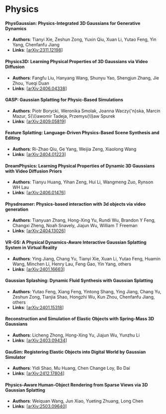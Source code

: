 # Physics

#### PhysGaussian: Physics-Integrated 3D Gaussians for Generative Dynamics
- **Authors**: Tianyi Xie, Zeshun Zong, Yuxin Qiu, Xuan Li, Yutao Feng, Yin Yang, Chenfanfu Jiang
- **Links**: [[arXiv:2311.12198](https://arxiv.org/abs/2311.12198)]

#### Physics3D: Learning Physical Properties of 3D Gaussians via Video Diffusion
- **Authors**: Fangfu Liu, Hanyang Wang, Shunyu Yao, Shengjun Zhang, Jie Zhou, Yueqi Duan
- **Links**: [[arXiv:2406.04338](https://arxiv.org/abs/2406.04338)]

#### GASP: Gaussian Splatting for Physic-Based Simulations
- **Authors**: Piotr Borycki, Weronika Smolak, Joanna Waczy{\'n}ska, Marcin Mazur, S{\l}awomir Tadeja, Przemys{\l}aw Spurek
- **Links**: [[arXiv:2409.05819](https://arxiv.org/abs/2409.05819)]

#### Feature Splatting: Language-Driven Physics-Based Scene Synthesis and Editing
- **Authors**: Ri-Zhao Qiu, Ge Yang, Weijia Zeng, Xiaolong Wang
- **Links**: [[arXiv:2404.01223](https://arxiv.org/abs/2404.01223)]

#### DreamPhysics: Learning Physical Properties of Dynamic 3D Gaussians with Video Diffusion Priors
- **Authors**: Tianyu Huang, Yihan Zeng, Hui Li, Wangmeng Zuo, Rynson WH Lau
- **Links**: [[arXiv:2406.01476](https://arxiv.org/abs/2406.01476)]

#### Physdreamer: Physics-based interaction with 3d objects via video generation
- **Authors**: Tianyuan Zhang, Hong-Xing Yu, Rundi Wu, Brandon Y Feng, Changxi Zheng, Noah Snavely, Jiajun Wu, William T Freeman
- **Links**: [[arXiv:2404.13026](https://arxiv.org/abs/2404.13026)]

#### VR-GS: A Physical Dynamics-Aware Interactive Gaussian Splatting System in Virtual Reality
- **Authors**: Ying Jiang, Chang Yu, Tianyi Xie, Xuan Li, Yutao Feng, Huamin Wang, Minchen Li, Henry Lau, Feng Gao, Yin Yang, others
- **Links**: [[arXiv:2401.16663](https://arxiv.org/abs/2401.16663)]

#### Gaussian Splashing: Dynamic Fluid Synthesis with Gaussian Splatting
- **Authors**: Yutao Feng, Xiang Feng, Yintong Shang, Ying Jiang, Chang Yu, Zeshun Zong, Tianjia Shao, Hongzhi Wu, Kun Zhou, Chenfanfu Jiang, others
- **Links**: [[arXiv:2401.15318](https://arxiv.org/abs/2401.15318)]

#### Reconstruction and Simulation of Elastic Objects with Spring-Mass 3D Gaussians
- **Authors**: Licheng Zhong, Hong-Xing Yu, Jiajun Wu, Yunzhu Li
- **Links**: [[arXiv:2403.09434](https://arxiv.org/abs/2403.09434)]

#### GauSim: Registering Elastic Objects into Digital World by Gaussian Simulator
- **Authors**: Yidi Shao, Mu Huang, Chen Change Loy, Bo Dai
- **Links**: [[arXiv:2412.17804](https://arxiv.org/abs/2412.17804)]

#### Physics-Aware Human-Object Rendering from Sparse Views via 3D Gaussian Splatting
- **Authors**: Weiquan Wang, Jun Xiao, Yueting Zhuang, Long Chen
- **Links**: [[arXiv:2503.09640](https://arxiv.org/abs/2503.09640)]








